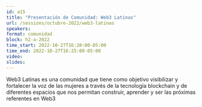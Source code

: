 ```yaml
---
id: a15
title: "Presentación de Comunidad: Web3 Latinas"
url: /sessions/octubre-2022/web3-latinas
speakers:
format: comunidad
block: h2-a-2022
time_start: 2022-10-27T16:20:00-05:00
time_end: 2022-10-27T16:25:00-05:00
video:
slides:
---
```


Web3 Latinas es una comunidad que tiene como objetivo visibilizar y fortalecer la voz de las mujeres a través de la tecnología blockchain y de diferentes espacios que nos permitan construir, aprender y ser las próximas referentes en Web3
